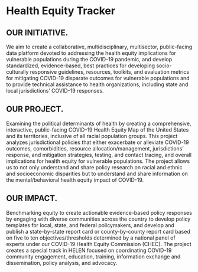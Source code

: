 # Health Equity Tracker

## OUR INITIATIVE.

We aim to create a collaborative, multidisciplinary, multisector, public-facing data platform devoted to addressing the health equity implications for vulnerable populations during the COVID-19 pandemic, and develop standardized, evidence-based, best practices for developing socio-culturally responsive guidelines, resources, toolkits, and evaluation metrics for mitigating COVID-19 disparate outcomes for vulnerable populations and to provide technical assistance to health organizations, including state and local jurisdictions’ COVID-19 responses.

## OUR PROJECT.

Examining the political determinants of health by creating a comprehensive, interactive, public-facing COVID-19 Health Equity Map of the United States and its territories, inclusive of all racial population groups. This project analyzes jurisdictional policies that either exacerbate or alleviate COVID-19 outcomes, comorbidities, resource allocation/management, jurisdictions’ response, and mitigation strategies, testing, and contact tracing, and overall implications for health equity for vulnerable populations. The project allows us to not only understand and share policy research on racial and ethnic and socioeconomic disparities but to understand and share information on the mental/behavioral health equity impact of COVID-19.

## OUR IMPACT.

Benchmarking equity to create actionable evidence-based policy responses by engaging with diverse communities across the country to develop policy templates for local, state, and federal policymakers, and develop and publish a state-by-state report card or county-by-county report card based on five to ten objectives/thresholds determined by a national panel of experts under our COVID-19 Health Equity Commission (CHEC). The project creates a special track in HELEN focused on coordinating COVID-19 community engagement, education, training, information exchange and dissemination, policy analysis, and advocacy.
